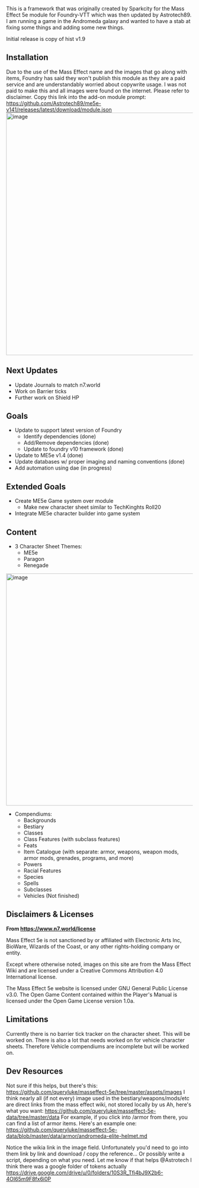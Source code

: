 This is a framework that was originally created by Sparkcity for the Mass Effect 5e module for Foundry-VTT which was then updated by Astrotech89.  I am running a game in the Andromeda galaxy and wanted to have a stab at fixing some things and adding some new things.

Initial release is copy of hist v1.9

## Installation 
Due to the use of the Mass Effect name and the images that go along with items, Foundry has said they won't publish this module as they are a paid service and are understandably worried about copywrite usage.
I was not paid to make this and all images were found on the internet.  Please refer to disclaimer.
Copy this link into the add-on module prompt:
https://github.com/Astrotech89/me5e-v141/releases/latest/download/module.json
<img width="655" alt="image" src="https://github.com/Astrotech89/me5e-v141/assets/20007225/c6bae125-d40c-48bd-99be-4ca500c0f518">


## Next Updates
   * Update Journals to match n7.world
   * Work on Barrier ticks
   * Further work on Shield HP


## Goals
* Update to support latest version of Foundry
    * Identify dependencies (done)
    * Add/Remove dependencies (done)
    * Update to foundry v10 framework (done)
* Update to ME5e v1.4 (done)
* Update databases w/ proper imaging and naming conventions (done)
* Add automation using dae (in progress)

## Extended Goals
* Create ME5e Game system over module
    * Make new character sheet similar to TechKinghts Roll20
* Integrate ME5e character builder into game system

<!-- 
Beginning of Sparkcity's README

[![Foundry](https://img.shields.io/badge/Foundry%40Minimum-0.7.5-green)](https://foundryvtt.com/)
[![Foundry](https://img.shields.io/badge/Foundry%40CompatibleCore-0.7.7-brightgreen)](https://foundryvtt.com/)
[![dnd5e](https://img.shields.io/badge/dnd5e-1.1.1-orange)](https://gitlab.com/foundrynet/dnd5e)
![GitHub All Releases](https://img.shields.io/github/downloads/sparkcity/fvtt-me5e/total)
![GitHub @Latest](https://img.shields.io/github/downloads/sparkcity/fvtt-me5e/latest/total)
 -->
<!-- ## Attributions
* Icons are from [Game-icons.net](https://game-icons.net/). Specifically: Missile launcher icon by Delapouite; Pistol gun icon by John Colburn; Sawed-off shotgun icon by Delapouite; MP5 by Delapouite; Uzi icon by Delapouite; CPU icon by Delapouite; Battle gear icon by Lorc; Silver bullet icon by Delapouite; Scout ship icon by Delapouite; Bracer icon by Delapouite; Greaves icon by Delapouite; Barbute icon by Lorc; Shoulder armor icon by Delapouite.
* App background is from [CharlVera on Pixabay](https://pixabay.com/illustrations/space-earth-gala-planet-universe-4634011/).
* Compendium content from ME5e. In order to be compliant with copyright restrictions and not to infringe on any copyright, copyrighted materials, names, or otherwise uniquely distinguishable words related to existing IPs have been omitted or changed. For full content, GMs and Players should refer to the website for ME5e.
 -->
## Content
* 3 Character Sheet Themes:
    * ME5e
    * Paragon
    * Renegade
<img width="627" alt="image" src="https://github.com/Astrotech89/me5e-v141/assets/20007225/aebcc802-706c-4176-ae08-3fd0d42d5cc1">

* Compendiums:
    * Backgrounds
    * Bestiary
    * Classes 
    * Class Features (with subclass features)
    * Feats
    * Item Catalogue (with separate: armor, weapons, weapon mods, armor mods, grenades, programs, and more)
    * Powers
    * Racial Features
    * Species
    * Spells
    * Subclasses
    * Vehicles (Not finished)

## Disclaimers & Licenses
**From https://www.n7.world/license**

Mass Effect 5e is not sanctioned by or affiliated with Electronic Arts Inc, BioWare, Wizards of the Coast, or any other rights-holding company or entity.

Except where otherwise noted, images on this site are from the Mass Effect Wiki and are licensed under a Creative Commons Attribution 4.0 International license.

The Mass Effect 5e website is licensed under GNU General Public License v3.0. The Open Game Content contained within the Player's Manual is licensed under the Open Game License version 1.0a.

## Limitations
Currently there is no barrier tick tracker on the character sheet.  This will be worked on.
There is also a lot that needs worked on for vehicle character sheets.  Therefore Vehicle compendiums are incomplete but will be worked on.


## Dev Resources

Not sure if this helps, but there's this:
https://github.com/queryluke/masseffect-5e/tree/master/assets/images
I think nearly all (if not every) image used in the bestiary/weapons/mods/etc are direct links from the mass effect wiki, not stored locally by us
Ah, here's what you want:
https://github.com/queryluke/masseffect-5e-data/tree/master/data
For example, if you click into /armor from there, you can find a list of armor items. Here's an example one:
https://github.com/queryluke/masseffect-5e-data/blob/master/data/armor/andromeda-elite-helmet.md

Notice the wikia link in the image field. Unfortunately you'd need to go into them link by link and download / copy the reference... Or possibly write a script, depending on what you need.
Let me know if that helps @Astrotech
I think there was a google folder of tokens actually
https://drive.google.com/drive/u/0/folders/10S3R_Tfi4bJ9X2b6-4OI65m9F8fx6i0P
